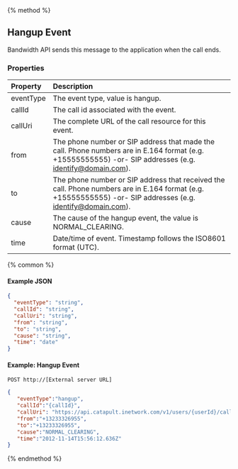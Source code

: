 {% method %}
## Hangup Event
Bandwidth API sends this message to the application when the call ends.

### Properties
| Property  | Description                                                                                                                                                  |
|:----------|:-------------------------------------------------------------------------------------------------------------------------------------------------------------|
| eventType | The event type, value is hangup.                                                                                                                             |
| callId    | The call id associated with the event.                                                                                                                       |
| callUri   | The complete URL of the call resource for this event.                                                                                                        |
| from      | The phone number or SIP address that made the call. Phone numbers are in E.164 format (e.g. +15555555555) -or- SIP addresses (e.g. identify@domain.com).     |
| to        | The phone number or SIP address that received the call. Phone numbers are in E.164 format (e.g. +15555555555) -or- SIP addresses (e.g. identify@domain.com). |
| cause     | The cause of the hangup event, the value is NORMAL\_CLEARING.                                                                                                |
| time      | Date/time of event. Timestamp follows the ISO8601 format (UTC).                                                                                              |

{% common %}

#### Example JSON


```json
{
  "eventType": "string",
  "callId": "string",
  "callUri": "string",
  "from": "string",
  "to": "string",
  "cause": "string",
  "time": "date"
}
```


#### Example: Hangup Event

```
POST http://[External server URL]
```

```json
{
   "eventType":"hangup",
   "callId":"{callId}",
   "callUri": "https://api.catapult.inetwork.com/v1/users/{userId}/calls/{callId}",
   "from":"+13233326955",
   "to":"+13233326955",
   "cause":"NORMAL_CLEARING",
   "time":"2012-11-14T15:56:12.636Z"
}
```
{% endmethod %}
